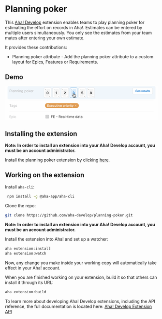 # Planning poker

This [Aha! Develop](https://www.aha.io/develop/overview) extension enables teams
to play planning poker for estimating the effort on records in Aha!. Estimates
can be entered by multiple users simultaneously. You only see the estimates 
from your team mates after entering your own estimate.

It provides these contributions:

* Planning poker attribute - Add the planning poker attribute to a custom
  layout for Epics, Features or Requirements.

## Demo

![Demo](planning-poker.gif)

## Installing the extension

**Note: In order to install an extension into your Aha! Develop account, you must be an account administrator.**

Install the planning poker extension by clicking [here](https://secure.aha.io/settings/account/extensions/install?url=https://aha-hosted-files.s3.amazonaws.com/extensions/aha-develop.planning-poker.gz).

## Working on the extension

Install `aha-cli`:

```sh
 npm install -g @aha-app/aha-cli
```

Clone the repo:

```sh
git clone https://github.com/aha-develop/planning-poker.git
```

**Note: In order to install an extension into your Aha! Develop account, you must be an account administrator.**

Install the extension into Aha! and set up a watcher:

```sh
aha extension:install
aha extension:watch
```

Now, any change you make inside your working copy will automatically take effect in your Aha! account.

When you are finished working on your extension, build it so that others can install it through its URL:

```sh
aha extension:build
```

To learn more about developing Aha! Develop extensions, including the API reference, the full documentation is located here: [Aha! Develop Extension API]()
